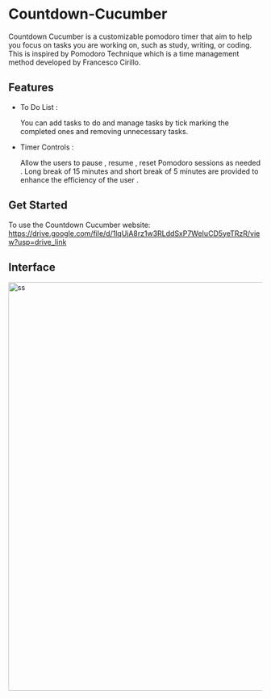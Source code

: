 # Countdown-Cucumber
Countdown Cucumber is a customizable pomodoro timer that aim to help you focus on tasks you are working on, such as study, writing, or coding. This is inspired by Pomodoro Technique which is a time management method developed by Francesco Cirillo.

## Features

* To Do List :

   You can add tasks to do and manage tasks by tick marking the completed ones and removing unnecessary tasks.
  
* Timer Controls :

  Allow the users to  pause , resume , reset Pomodoro sessions  as needed . Long break of 15 minutes and short break of 5 minutes are provided to enhance the efficiency of the  user .

## Get Started 
To use the Countdown Cucumber website: 
https://drive.google.com/file/d/1lqUjA8rz1w3RLddSxP7WeIuCD5yeTRzR/view?usp=drive_link

## Interface 


<img width="809" alt="ss" src="https://github.com/Sh4dp/Countdown-Cucumber/assets/162804244/27f98b3f-1fec-4870-8968-fd14f404ee68">
